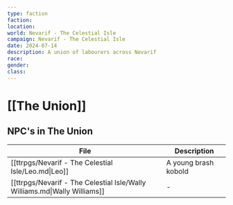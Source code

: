 ```yaml
---
type: faction
faction: 
location: 
world: Nevarif - The Celestial Isle
campaign: Nevarif - The Celestial Isle
date: 2024-07-14
description: A union of labourers across Nevarif
race: 
gender: 
class:
---
```

# [[The Union]]

## NPC's in The Union 

| File                                                                      | Description          |
| ------------------------------------------------------------------------- | -------------------- |
| [[ttrpgs/Nevarif - The Celestial Isle/Leo.md\|Leo]]                       | A young brash kobold |
| [[ttrpgs/Nevarif - The Celestial Isle/Wally Williams.md\|Wally Williams]] | \-                   |
